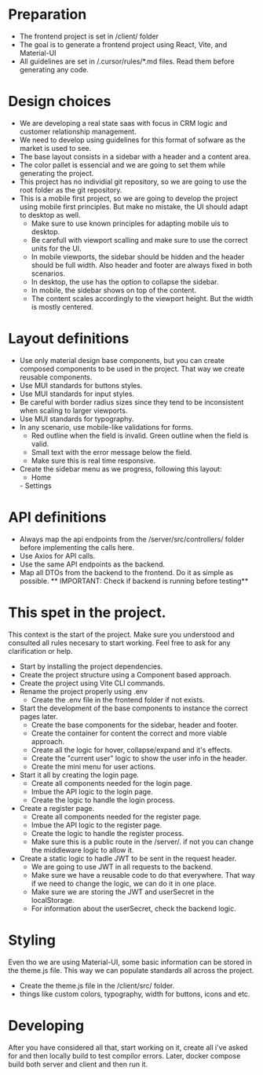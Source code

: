 # Preparation
* The frontend project is set in <root>/client/ folder
* The goal is to generate a frontend project using React, Vite, and Material-UI
* All guidelines are set in <root>/.cursor/rules/*.md files. Read them before generating any code.

# Design choices
- We are developing a real state saas with focus in CRM logic and customer relationship management.
- We need to develop using guidelines for this format of sofware as the market is used to see.
- The base layout consists in a sidebar with a header and a content area.
- The color pallet is essencial and we are going to set them while generating the project.
- This project has no individial git repository, so we are going to use the root folder as the git repository.
- This is a mobile first project, so we are going to develop the project using mobile first principles. But make no mistake, the UI should adapt to desktop as well.
    - Make sure to use known principles for adapting mobile uis to desktop. 
    - Be carefull with viewport scalling and make sure to use the correct units for the UI.
    - In mobile viewports, the sidebar should be hidden and the header should be full width. Also header and footer are always fixed in both scenarios.
    - In desktop, the use has the option to collapse the sidebar.
    - In mobile, the sidebar shows on top of the content.
    - The content scales accordingly to the viewport height. But the width is mostly centered.

# Layout definitions
* Use only material design base components, but you can create composed components to be used in the project. That way we create reusable components.
* Use MUI standards for buttons styles.
* Use MUI standards for input styles.
* Be careful with border radius sizes since they tend to be inconsistent when scaling to larger viewports.
* Use MUI standards for typography.
* In any scenario, use mobile-like validations for forms.
    - Red outline when the field is invalid. Green outline when the field is valid.
    - Small text with the error message below the field.
    - Make sure this is real time responsive.
* Create the sidebar menu as we progress, following this layout:
    - Home
    <all entity modules>
    - Settings

# API definitions
* Always map the api endpoints from the /server/src/controllers/ folder before implementing the calls here.
* Use Axios for API calls.
* Use the same API endpoints as the backend.
* Map all DTOs from the backend to the frontend. Do it as simple as possible.
** IMPORTANT: Check if backend is running before testing**

# This spet in the project.
This context is the start of the project. Make sure you understood and consulted all rules necesary to start working. Feel free to ask for any clarification or help.
* Start by installing the project dependencies.
* Create the project structure using a Component based approach.
* Create the project using Vite CLI commands.
* Rename the project properly using .env
    - Create the .env file in the frontend folder if not exists.
* Start the development of the base components to instance the correct pages later.
    - Create the base components for the sidebar, header and footer.
    - Create the container for content the correct and more viable approach.
    - Create all the logic for hover, collapse/expand and it's effects.
    - Create the "current user" logic to show the user info in the header.
    - Create the mini menu for user actions.
* Start it all by creating the login page.
    - Create all components needed for the login page.
    - Imbue the API logic to the login page.
    - Create the logic to handle the login process.
* Create a register page.
    - Create all components needed for the register page.
    - Imbue the API logic to the register page.
    - Create the logic to handle the register process.
    - Make sure this is a public route in the /server/. if not you can change the middleware logic to allow it.
* Create a static logic to hadle JWT to be sent in the request header.
    - We are going to use JWT in all requests to the backend.
    - Make sure we have a reusable code to do that everywhere. That way if we need to change the logic, we can do it in one place.
    - Make sure we are storing the JWT and userSecret in the localStorage.
    - For information about the userSecret, check the backend logic.

# Styling
Even tho we are using Material-UI, some basic information can be stored in the theme.js file. This way we can populate standards all across the project.
* Create the theme.js file in the /client/src/ folder.
* things like custom colors, typography, width for buttons, icons and etc.


# Developing
After you have considered all that, start working on it, create all i've asked for and then locally build to test compílor errors.
Later, docker compose build both server and client and then run it.